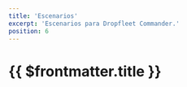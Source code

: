 ```yaml
---
title: 'Escenarios'
excerpt: 'Escenarios para Dropfleet Commander.'
position: 6
---
```

# {{ $frontmatter.title }}

<script setup>
  import { data as pages } from '/documents.data'
  const slug = '/es/dfc/scenarios/'
  const filteredPages = pages.filter(page => page?.href.indexOf(slug) > -1
      && page?.href.indexOf('index.html') < 0
      && !page?.href.endsWith('/'))
    .sort((a, b) => a.position - b.position)
</script>

<CategoryCardsContainer :pages="filteredPages" />
